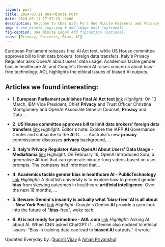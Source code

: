```yaml
---
layout: post
title: 2024-03-11 One-Minute Post
date: 2024-03-11 17:57:23 -0400
description: Welcome to Chai With Py's One Minute Fairness and Privacy, which aims to provide you the current happenings in the world of Fairness, Privacy, and AI.
img: # one_minute_logo.png # Add image post (optional)
fig-caption: One Minute Logo# Add figcaption (optional)
tags: [Privacy, Fairness, Bias, AI]
---
```


European Parliament releases final AI Act text, while US House committee approves bill to limit data brokers' foreign data transfers. Italy's Privacy Regulator asks OpenAI about users' data usage. Academics tackle gender bias in healthcare AI, and Google's Gemini AI raises concerns about bias-free technology. AOL highlights the ethical issues of biased AI outputs.

## Articles we found interesting:

- **1. European Parliament publishes final <b>AI</b> Act text** [link](https://iapp.org/news/a/european-parliament-publishes-final-ai-act-text/)
_Highlight:_ On 13 March, IBM Vice President, Chief <b>Privacy</b> and Trust Officer Christina Montgomery and OpenAI Associate General Counsel, <b>Privacy</b> and Data&nbsp;...

- **2. US House committee approves bill to limit data brokers&#39; foreign data transfers** [link](https://iapp.org/news/a/us-house-committee-approves-bill-to-limit-data-brokers-foreign-data-transfers/)
_Highlight:_ Editor&#39;s note: Explore the IAPP <b>AI</b> Governance Center and subscribe to the <b>AI</b> G... ... Australia&#39;s new <b>privacy</b> commissioner discusses <b>privacy</b> background,&nbsp;...

- **3. Italy&#39;s <b>Privacy</b> Regulator Asks OpenAI About Users&#39; Data Usage - MediaNama** [link](https://www.medianama.com/2024/03/223-italys-privacy-regulator-asks-openai-to-furnish-details-on-users-data-usage-to-create-sora/)
_Highlight:_ On February 16, OpenAI introduced Sora, a generative <b>AI</b> tool that can generate minute-long videos based on user prompts. The company had informed that&nbsp;...

- **4. Academics tackle gender <b>bias</b> in healthcare <b>AI</b> - PublicTechnology** [link](https://www.publictechnology.net/2024/03/11/health-and-social-care/academics-tackle-gender-bias-in-healthcare-ai/)
_Highlight:_ A Scottish university is to explore how to prevent gender <b>bias</b> from skewing outcomes in healthcare <b>artificial intelligence</b>. Over the next 18 months,&nbsp;...

- **5. Beware: Gemini&#39;s insanity is actually what &#39;<b>bias</b>-free&#39; <b>AI</b> is all about - New York Post** [link](https://nypost.com/2024/03/10/opinion/beware-geminis-insanity-is-actually-what-bias-free-ai-is-all-about/)
_Highlight:_ Google&#39;s Gemini <b>AI</b> provide a grim look into the future of &quot;<b>bias</b>-free&quot;, woke tech.

- **6. <b>AI</b> is not ready for primetime - AOL.com** [link](https://www.aol.com/ai-not-ready-primetime-130037538.html)
_Highlight:_ Asking AI about AI. When CNN asked ChatGPT if ... Gemini also nodded to ethical issues: “Bias in training data can lead to <b>biased AI</b> outputs,” it wrote.


Updated Everyday by: (<a href="https://supritivijay.github.io/">Supriti Vijay</a> & <a href="https://amanpriyanshu.github.io/">Aman Priyanshu</a>)
